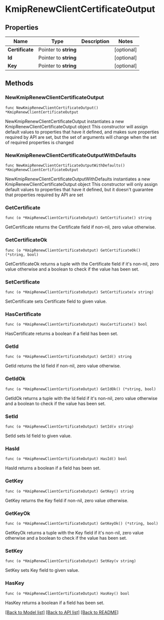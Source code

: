 # KmipRenewClientCertificateOutput

## Properties

Name | Type | Description | Notes
------------ | ------------- | ------------- | -------------
**Certificate** | Pointer to **string** |  | [optional] 
**Id** | Pointer to **string** |  | [optional] 
**Key** | Pointer to **string** |  | [optional] 

## Methods

### NewKmipRenewClientCertificateOutput

`func NewKmipRenewClientCertificateOutput() *KmipRenewClientCertificateOutput`

NewKmipRenewClientCertificateOutput instantiates a new KmipRenewClientCertificateOutput object
This constructor will assign default values to properties that have it defined,
and makes sure properties required by API are set, but the set of arguments
will change when the set of required properties is changed

### NewKmipRenewClientCertificateOutputWithDefaults

`func NewKmipRenewClientCertificateOutputWithDefaults() *KmipRenewClientCertificateOutput`

NewKmipRenewClientCertificateOutputWithDefaults instantiates a new KmipRenewClientCertificateOutput object
This constructor will only assign default values to properties that have it defined,
but it doesn't guarantee that properties required by API are set

### GetCertificate

`func (o *KmipRenewClientCertificateOutput) GetCertificate() string`

GetCertificate returns the Certificate field if non-nil, zero value otherwise.

### GetCertificateOk

`func (o *KmipRenewClientCertificateOutput) GetCertificateOk() (*string, bool)`

GetCertificateOk returns a tuple with the Certificate field if it's non-nil, zero value otherwise
and a boolean to check if the value has been set.

### SetCertificate

`func (o *KmipRenewClientCertificateOutput) SetCertificate(v string)`

SetCertificate sets Certificate field to given value.

### HasCertificate

`func (o *KmipRenewClientCertificateOutput) HasCertificate() bool`

HasCertificate returns a boolean if a field has been set.

### GetId

`func (o *KmipRenewClientCertificateOutput) GetId() string`

GetId returns the Id field if non-nil, zero value otherwise.

### GetIdOk

`func (o *KmipRenewClientCertificateOutput) GetIdOk() (*string, bool)`

GetIdOk returns a tuple with the Id field if it's non-nil, zero value otherwise
and a boolean to check if the value has been set.

### SetId

`func (o *KmipRenewClientCertificateOutput) SetId(v string)`

SetId sets Id field to given value.

### HasId

`func (o *KmipRenewClientCertificateOutput) HasId() bool`

HasId returns a boolean if a field has been set.

### GetKey

`func (o *KmipRenewClientCertificateOutput) GetKey() string`

GetKey returns the Key field if non-nil, zero value otherwise.

### GetKeyOk

`func (o *KmipRenewClientCertificateOutput) GetKeyOk() (*string, bool)`

GetKeyOk returns a tuple with the Key field if it's non-nil, zero value otherwise
and a boolean to check if the value has been set.

### SetKey

`func (o *KmipRenewClientCertificateOutput) SetKey(v string)`

SetKey sets Key field to given value.

### HasKey

`func (o *KmipRenewClientCertificateOutput) HasKey() bool`

HasKey returns a boolean if a field has been set.


[[Back to Model list]](../README.md#documentation-for-models) [[Back to API list]](../README.md#documentation-for-api-endpoints) [[Back to README]](../README.md)


